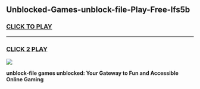 
## Unblocked-Games-unblock-file-Play-Free-lfs5b
<h3>
<a href="https://premium76.site?title=unblock-file&ref=18A1">CLICK TO PLAY</a></h3>
<hr>

<h3>
<a href="https://premium76.site?title=unblock-file&ref=18A1">CLICK 2 PLAY</a>
  
</h3>

<a href="https://premium76.site?title=unblock-file&ref=18A1"><img src="https://clearcache.store/games.png"></a>


**unblock-file games unblocked: Your Gateway to Fun and Accessible Online Gaming**
